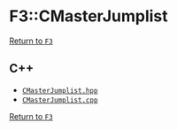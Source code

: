 # F3::CMasterJumplist

[Return to `F3`](/docs/F3.md)

## C++

- [`CMasterJumplist.hpp`](/c++/include/CMasterJumplist.hpp)
- [`CMasterJumplist.cpp`](/c++/source/CMasterJumplist.cpp)

[Return to `F3`](/docs/F3.md)